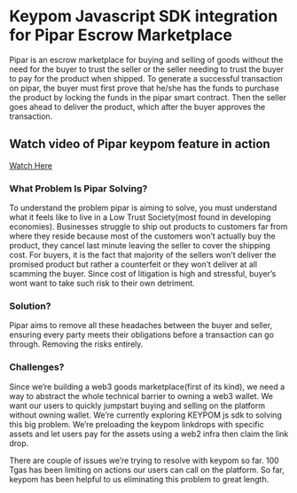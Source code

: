 # Keypom Javascript SDK integration for Pipar Escrow Marketplace

Pipar is an escrow marketplace for buying and selling of goods without the need for the buyer to trust the seller or the seller needing to trust the buyer to pay for the product when shipped. To generate a successful transaction on pipar, the buyer must first prove that he/she has the funds to purchase the product by locking the funds in the pipar smart contract. Then the seller goes ahead to deliver the product, which after the buyer approves the transaction.

## Watch video of Pipar keypom feature in action
[Watch Here](https://www.loom.com/share/0635bfdff03b4ea9a51d4c5104eb7f69)

### What Problem Is Pipar Solving?
To understand the problem pipar is aiming to solve, you must understand what it feels like to live in a Low Trust Society(most found in developing economies). Businesses struggle to ship out products to customers far from where they reside because most of the customers won’t actually buy the product, they cancel last minute leaving the seller to cover the shipping cost.
For buyers, it is the fact that majority of the sellers won’t deliver the promised product but rather a counterfeit or they won’t deliver at all scamming the buyer. Since cost of litigation is high and stressful, buyer’s wont want to take such risk to their own detriment.

### Solution?
Pipar aims to remove all these headaches between the buyer and seller, ensuring every party meets their obligations before a transaction can go through. Removing the risks entirely.

### Challenges?
Since we’re building a web3 goods marketplace(first of its kind), we need a way to abstract the whole technical barrier to owning a web3 wallet. We want our users to quickly jumpstart buying and selling on the platform without owning wallet.
We’re currently exploring KEYPOM js sdk to solving this big problem. We’re preloading the keypom linkdrops with specific assets and let users pay for the assets using a web2 infra then claim the link drop.

There are couple of issues we’re trying to resolve with keypom so far. 100 Tgas has been limiting on actions our users can call on the platform. So far, keypom has been helpful to us eliminating this problem to great length.

